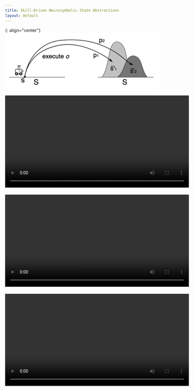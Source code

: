 ```yaml
---
title: Skill-Driven Neurosymbolic State Abstractions
layout: default
---
```


{: align="center"}
![image](images/pforward-s2dp.png)

<video width="600" loop autoplay style="margin-bottom: 20px;">
    <source src="images/chain-cropped.mp4" type="video/mp4">
    Your browser does not support the video tag.
</video>

<video width="600" loop autoplay style="margin-bottom: 20px;">
    <source src="images/grid-cropped.mp4" type="video/mp4">
    Your browser does not support the video tag.
</video>

<video width="600" loop autoplay style="margin-bottom: 20px;">
    <source src="images/visualmaze.mp4" type="video/mp4">
    Your browser does not support the video tag.
</video>
